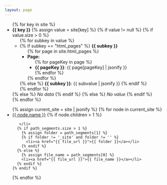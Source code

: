 ```yaml
---
layout: page
---
```

<ul>
  {% for key in site %}
    <li>
      <strong>{{ key }}</strong>
      {% assign value = site[key] %}
      {% if value != null %}
        {% if value.size > 0 %}
          <ul>
            {% for subkey in value %}
              <li>
                {% if subkey == "html_pages" %}
                  <strong>{{ subkey }}</strong>
                  <ul>
                    {% for page in site.html_pages %}
                      <li>
                        <strong>Page:</strong>
                        <ul>
                          {% for pageKey in page %}
                            <li>
                              <strong>{{ pageKey }}</strong>: {{ page[pageKey] | jsonify }}
                            </li>
                          {% endfor %}
                        </ul>
                      </li>
                    {% endfor %}
                  </ul>
                {% else %}
                  <strong>{{ subkey }}</strong>: {{ subvalue | jsonify }}
                {% endif %}
              </li>
            {% endfor %}
          </ul>
        {% else %}
          <em>No data</em>
        {% endif %}
      {% else %}
        <em>No value</em>
      {% endif %}
    </li>
  {% endfor %}
</ul>


<ul>
  {% assign current_site = site | jsonify %}
  {% for node in current_site %}
    <li><a href="{{ node.path }}">{{ node.name }}</a>
      {% if node.children > 1 %} 

       </li>
      {% if path_segments.size > 1 %}
        {% assign folder = path_segments[1] %}
        {% if folder != '_site' and folder != '' %}
          <li><a href="{{ file_url }}">{{ folder }}</a></li>
        {% endif %}
      {% else %}
        {% assign file_name = path_segments[0] %}
        <li><a href="{{ file_url }}">{{ file_name }}</a></li>
      {% endif %}
    {% endif %}
  {% endfor %}
</ul>
